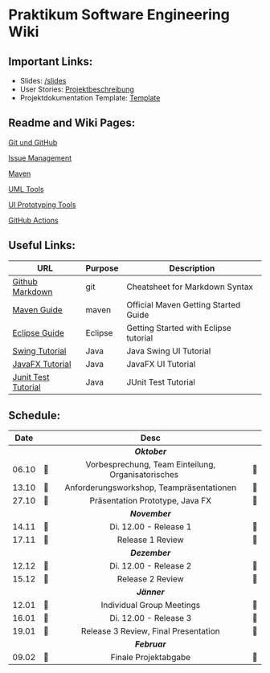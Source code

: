 # Praktikum Software Engineering Wiki

## Important Links:

- Slides: [/slides](/slides) 
- User Stories: [Projektbeschreibung](documents/Projektbeschreibung.pdf) 
- Projektdokumentation Template: [Template](https://github.com/jku-win-se/teaching.ws23.prse.prwiki/raw/main/documents/VorlageProjektdokumentation.docx) 


## Readme and Wiki Pages:

[Git und GitHub](/wiki/git/README.md)

[Issue Management](/wiki/issues/README.md)

[Maven](/wiki/maven/README.md) 

[UML Tools](/wiki/uml/README.md) 

[UI Prototyping Tools](/wiki/uiprototype/README.md) 

[GitHub Actions](/wiki/actions/README.md) 



## Useful Links:

| URL          | Purpose           | Description  |
| ------------- |-------------| -----|
| [Github Markdown](https://guides.github.com/features/mastering-markdown)     | git          | Cheatsheet for Markdown Syntax |
| [Maven Guide](https://maven.apache.org/guides/getting-started)                            | maven                     | Official Maven Getting Started Guide |
| [Eclipse Guide](https://www.vogella.com/tutorials/Eclipse/article.html)                            | Eclipse                     | Getting Started with Eclipse tutorial |
| [Swing Tutorial](https://www.javatpoint.com/java-swing)                            | Java                     | Java Swing UI Tutorial |
| [JavaFX Tutorial](https://docs.oracle.com/javafx/2/get_started/jfxpub-get_started.htm)                            | Java                     | JavaFX UI Tutorial|
| [Junit Test Tutorial](https://www.vogella.com/tutorials/JUnit/article.html)                            | Java                     | JUnit Test Tutorial|


## Schedule:

|Date||Desc||
|:---------:|:--------------:|:--------------:|:--------------:|
|||*__Oktober__*||
|06.10|&#x1F536;| Vorbesprechung, Team Einteilung, Organisatorisches  &nbsp;&nbsp;&nbsp;&nbsp;&nbsp;     |&#x1F536;|
|13.10|&#x1F536;| Anforderungsworkshop, Teampräsentationen |&#x1F536;|
|27.10|&#x1F536;| Präsentation Prototype, Java FX |&#x1F536;|
|||*__November__*||
|14.11|&#x1F4D8;| Di. 12.00 - Release 1 |  &#x1F4D8;|
|17.11|&#x1F536; |Release 1 Review |&#x1F536;|
|||*__Dezember__*||
|12.12|&#x1F4D8;| Di. 12.00 - Release 2 |&#x1F4D8;|
|15.12|&#x1F536;| Release 2 Review |&#x1F536;|
|||*__Jänner__*||
|12.01|&#x1F539;| Individual Group Meetings|&#x1F539;|
|16.01|&#x1F4D8;| Di. 12.00 - Release 3| &#x1F4D8;|
|19.01|&#x1F536;| Release 3 Review, Final Presentation |&#x1F536;|
|||*__Februar__*||
|09.02|&#x1F4D8;| Finale Projektabgabe |&#x1F4D8;|

 
